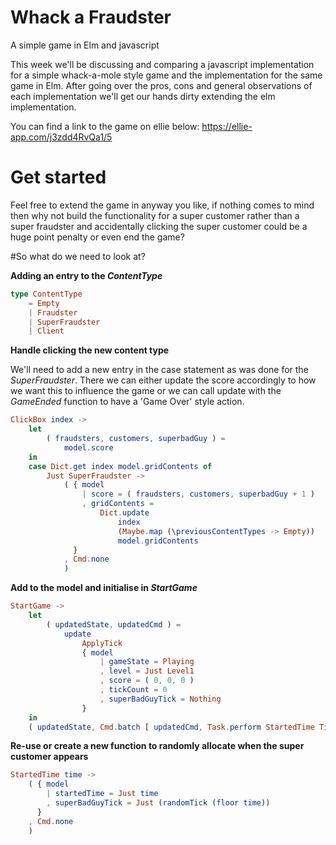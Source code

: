 # Whack a Fraudster

A simple game in Elm and javascript

This week we'll be discussing and comparing a javascript implementation for a simple whack-a-mole style game and the implementation for the same game in Elm. After going over the pros, cons and general observations of each implementation we'll get our hands dirty extending the elm implementation.

You can find a link to the game on ellie below:
https://ellie-app.com/j3zdd4RvQa1/5

# Get started

Feel free to extend the game in anyway you like, if nothing comes to mind then why not build the functionality for a super customer rather than a super fraudster and accidentally clicking the super customer could be a huge point penalty or even end the game?

#So what do we need to look at?

**Adding an entry to the _ContentType_**

```elm
type ContentType
    = Empty
    | Fraudster
    | SuperFraudster
    | Client
```

**Handle clicking the new content type**

We'll need to add a new entry in the case statement as was done for the *SuperFraudster*. There we can either update the score accordingly to how we want this to influence the game or we can call update with the *GameEnded* function to have a 'Game Over' style action.

```elm
ClickBox index ->
    let
        ( fraudsters, customers, superbadGuy ) =
            model.score
    in
    case Dict.get index model.gridContents of
        Just SuperFraudster ->
            ( { model
                | score = ( fraudsters, customers, superbadGuy + 1 )
                , gridContents =
                    Dict.update
                        index
                        (Maybe.map (\previousContentTypes -> Empty))
                        model.gridContents
              }
            , Cmd.none
            )
```

**Add to the model and initialise in _StartGame_**

```elm
StartGame ->
    let
        ( updatedState, updatedCmd ) =
            update
                ApplyTick
                { model
                    | gameState = Playing
                    , level = Just Level1
                    , score = ( 0, 0, 0 )
                    , tickCount = 0
                    , superBadGuyTick = Nothing
                }
    in
    ( updatedState, Cmd.batch [ updatedCmd, Task.perform StartedTime Time.now ] )
```


**Re-use or create a new function to randomly allocate when the super customer appears**

```elm
StartedTime time ->
    ( { model
        | startedTime = Just time
        , superBadGuyTick = Just (randomTick (floor time))
      }
    , Cmd.none
    )
```

